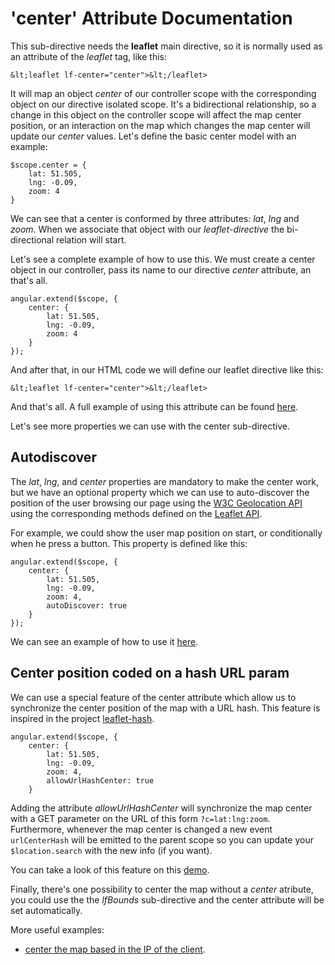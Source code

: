 'center' Attribute Documentation
================================

This sub-directive needs the **leaflet** main directive, so it is normally used as an attribute of the *leaflet* tag, like this:

```
&lt;leaflet lf-center="center">&lt;/leaflet>
```

It will map an object _center_ of our controller scope with the corresponding object on our directive isolated scope. It's a bidirectional relationship, so a change in this object on the controller scope will affect the map center position, or an interaction on the map which changes the map center will update our _center_ values. Let's define the basic center model with an example:

```
$scope.center = {
    lat: 51.505,
    lng: -0.09,
    zoom: 4
}
```

We can see that a center is conformed by three attributes: _lat_, _lng_ and _zoom_. When we associate that object with our _leaflet-directive_ the bi-directional relation will start.


Let's see a complete example of how to use this. We must create a center object in our controller, pass its name to our directive _center_ attribute, an that's all.

```
angular.extend($scope, {
    center: {
        lat: 51.505,
        lng: -0.09,
        zoom: 4
    }
});
```

And after that, in our HTML code we will define our leaflet directive like this:
```
&lt;leaflet lf-center="center">&lt;/leaflet>
```

And that's all. A full example of using this attribute can be found [here](http://tombatossals.github.io/angular-leaflet-directive/examples/0101-basic-center-example.html).

Let's see more properties we can use with the center sub-directive.

Autodiscover
------------
The _lat_, _lng_, and _center_ properties are mandatory to make the center work, but we have an optional property which we can use to auto-discover the position of the user browsing our page using the [W3C Geolocation API](http://dev.w3.org/geo/api/spec-source.html) using the corresponding methods defined on the [Leaflet API](http://leafletjs.com/reference.html#map-locate).

For example, we could show the user map position on start, or conditionally when he press a button. This property is defined like this:

```
angular.extend($scope, {
    center: {
        lat: 51.505,
        lng: -0.09,
        zoom: 4,
        autoDiscover: true
    }
});
```

We can see an example of how to use it [here](http://tombatossals.github.io/angular-leaflet-directive/examples/0102-basic-center-autodiscover-example.html).


Center position coded on a hash URL param
------------------------------------------
We can use a special feature of the center attribute which allow us to synchronize the center position of the map with a URL hash. This feature is inspired in the project [leaflet-hash](https://github.com/mlevans/leaflet-hash).

```
angular.extend($scope, {
    center: {
        lat: 51.505,
        lng: -0.09,
        zoom: 4,
        allowUrlHashCenter: true
    }
```

Adding the attribute _allowUrlHashCenter_ will synchronize the map center with a GET parameter on the URL of this form `?c=lat:lng:zoom`. Furthermore, whenever the map center is changed a new event `urlCenterHash` will be emitted to the parent scope so you can update your `$location.search` with the new info (if you want).

You can take a look of this feature on this [demo](http://tombatossals.github.io/angular-leaflet-directive/examples/0103-basic-center-url-hash-example.html).

Finally, there's one possibility to center the map without a _center_ atribute, you could use the the _lfBounds_ sub-directive and the center attribute will be set automatically.

More useful examples:
 * [center the map based in the IP of the client](http://tombatossals.github.io/angular-leaflet-directive/examples/0109-basic-center-geoip-example.html).
